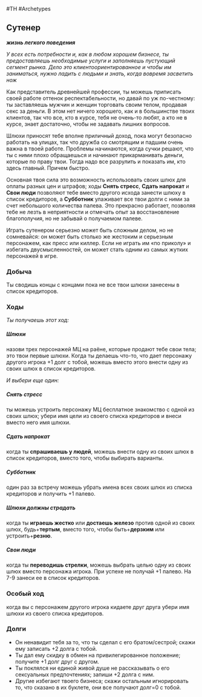 #TH #Archetypes 

## Сутенер
***жизнь легкого поведения***

*У всех есть потребности и, как в любом хорошем бизнесе, ты предоставляешь необходимые услуги и заполняешь пустующий сегмент рынка. Дело это клиентоориентированное и чтобы им заниматься, нужно ладить с людьми и знать, когда вовремя засветить нож*

Как представитель древнейшей профессии, ты можешь приписать своей работе оттенок респектабельности, но давай по уж по-честному: ты заставляешь мужчин и женщин торговать своим телом, продавая секс за деньги. В этом нет ничего хорошего, как и в большинстве твоих клиентов, так что все, кто в курсе, тебя не очень-то любят, а кто не в курсе, знает достаточно, чтобы не задавать лишних вопросов.

Шлюхи приносят тебе вполне приличный доход, пока могут безопасно работать на улицах, так что дружба со смотрящим и падшим очень важна в твоей работе. Проблемы начинаются, когда сучки решают, что ты с ними плохо обращаешься и начинают прикарманивать деньги, которые по праву твои. Тогда надо все разрулить и показать им, кто здесь главный. Причем быстро.

Основная твоя сила это возможность использовать своих шлюх для оплаты разных цен и штрафов; ходы **Снять стресс**, **Сдать напрокат** и **Свои люди** позволяют тебе вместо другого исхода занести шлюху в список кредиторов, а **Субботник** улаживает все твои долги с ними за счет небольшого количества палева. Это прекрасно работает, позволяя тебе не лезть в неприятности и отмечать опыт за восстановление благополучия, но не забывай о получаемом палеве.

Играть сутенером серьезно может быть сложным делом, но не сомневайся: он может быть столько же жестоким и серьезным персонажем, как пресс или киллер. Если не играть им «по приколу» и избегать двусмысленностей, он может стать одним из самых жутких персонажей в игре.

### Добыча
Ты сводишь концы с концами пока не все твои шлюхи занесены в список кредиторов.

### Ходы
*Ты получаешь этот ход:* 
##### Шлюхи
назови трех персонажей МЦ на раёне, которые продают тебе свои тела; это твои первые шлюхи. Когда ты делаешь что-то, что дает персонажу другого игрока +1 долг с тобой, можешь вместо этого внести одну из своих шлюх в список кредиторов.

*И выбери еще один:* 

##### Снять стресс
ты можешь устроить персонажу МЦ бесплатное знакомство с одной из своих шлюх; убери имя цели из своего списка кредиторов и внеси вместо него имя шлюхи. 

##### Сдать напрокат
когда ты **спрашиваешь у людей**, можешь внести одну из своих шлюх в список кредиторов, вместо того, чтобы выбирать варианты.

##### Субботник
один раз за встречу можешь убрать имена всех своих шлюх из списка кредиторов и получить +1 палево. 

##### Шлюхи должны страдать
когда ты **играешь жестко** или **достаешь железо** против одной из своих шлюх, будь+**тертым**, вместо того, чтобы быть+**дерзким** или устроить+**резню**. 

##### Свои люди
когда ты **переводишь стрелки**, можешь выбрать целью одну из своих шлюх вместо персонажа игрока. При успехе не получай +1 палево. На 7-9 занеси ее в список кредиторов.

### Особый ход
когда вы с персонажем другого игрока кидаете друг друга убери имя шлюхи из своего списка кредиторов.

### Долги
- Он ненавидит тебя за то, что ты сделал с его братом/сестрой; скажи ему записать +2 долга с тобой. 
- Ты дал ему скидку в обмен на привилегированное положение; получите +1 долг друг с другом. 
- Ты поклялся ни единой живой душе не рассказывать о его сексуальных предпочтениях; запиши +2 долга с ним. 
- Другие избегают твоего бизнеса; скажи остальным игнорировать то, что сказано в их буклете, они все получают долг=0 с тобой.
